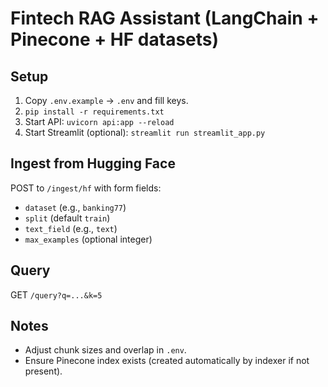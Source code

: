 # Fintech RAG Assistant (LangChain + Pinecone + HF datasets)

## Setup
1. Copy `.env.example` → `.env` and fill keys.
2. `pip install -r requirements.txt`
3. Start API:
   `uvicorn api:app --reload`
4. Start Streamlit (optional):
   `streamlit run streamlit_app.py`

## Ingest from Hugging Face
POST to `/ingest/hf` with form fields:
- `dataset` (e.g., `banking77`)
- `split` (default `train`)
- `text_field` (e.g., `text`)
- `max_examples` (optional integer)

## Query
GET `/query?q=...&k=5`

## Notes
- Adjust chunk sizes and overlap in `.env`.
- Ensure Pinecone index exists (created automatically by indexer if not present).
